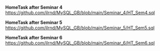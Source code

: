 **HomeTask after Seminar 4**
https://github.com/ilrnd/MySQL_GB/blob/main/Seminar_4/HT_Sem4.sql

**HomeTask after Seminar 5**
https://github.com/ilrnd/MySQL_GB/blob/main/Seminar_5/HT_Sem5.sql

**HomeTask after Seminar 6** 
https://github.com/ilrnd/MySQL_GB/blob/main/Seminar_6/HT_Sem6.sql
